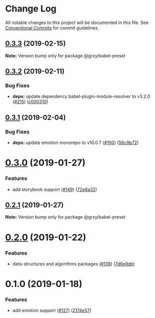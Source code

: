 # Change Log

All notable changes to this project will be documented in this file.
See [Conventional Commits](https://conventionalcommits.org) for commit guidelines.

## [0.3.3](https://github.com/grxy/grxy/compare/@grxy/babel-preset@0.3.2...@grxy/babel-preset@0.3.3) (2019-02-15)

**Note:** Version bump only for package @grxy/babel-preset

## [0.3.2](https://github.com/grxy/grxy/compare/@grxy/babel-preset@0.3.1...@grxy/babel-preset@0.3.2) (2019-02-11)

### Bug Fixes

-   **deps:** update dependency babel-plugin-module-resolver to v3.2.0 ([#215](https://github.com/grxy/grxy/issues/215)) ([c000310](https://github.com/grxy/grxy/commit/c000310))

## [0.3.1](https://github.com/grxy/grxy/compare/@grxy/babel-preset@0.3.0...@grxy/babel-preset@0.3.1) (2019-02-04)

### Bug Fixes

-   **deps:** update emotion monorepo to v10.0.7 ([#190](https://github.com/grxy/grxy/issues/190)) ([56c9b72](https://github.com/grxy/grxy/commit/56c9b72))

# [0.3.0](https://github.com/grxy/grxy/compare/@grxy/babel-preset@0.2.1...@grxy/babel-preset@0.3.0) (2019-01-27)

### Features

-   add storybook support ([#149](https://github.com/grxy/grxy/issues/149)) ([72e8a32](https://github.com/grxy/grxy/commit/72e8a32))

## [0.2.1](https://github.com/grxy/grxy/compare/@grxy/babel-preset@0.2.0...@grxy/babel-preset@0.2.1) (2019-01-27)

**Note:** Version bump only for package @grxy/babel-preset

# [0.2.0](https://github.com/grxy/grxy/compare/@grxy/babel-preset@0.1.0...@grxy/babel-preset@0.2.0) (2019-01-22)

### Features

-   data-structures and algorithms packages ([#139](https://github.com/grxy/grxy/issues/139)) ([7d6e9db](https://github.com/grxy/grxy/commit/7d6e9db))

# 0.1.0 (2019-01-18)

### Features

-   add emotion support ([#127](https://github.com/grxy/grxy/issues/127)) ([2174e57](https://github.com/grxy/grxy/commit/2174e57))
